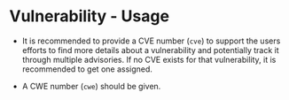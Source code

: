 # Vulnerability - Usage

* It is recommended to provide a CVE number (`cve`) to support the users efforts
  to find more details about a vulnerability and potentially track it through
  multiple advisories. If no CVE exists for that vulnerability, it is
  recommended to get one assigned.

* A CWE number (`cwe`) should be given.
